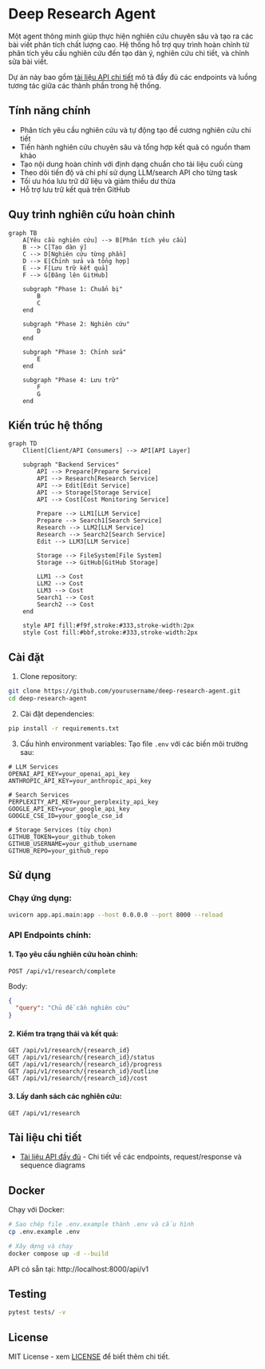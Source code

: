 # Deep Research Agent

Một agent thông minh giúp thực hiện nghiên cứu chuyên sâu và tạo ra các bài viết phân tích chất lượng cao. Hệ thống hỗ trợ quy trình hoàn chỉnh từ phân tích yêu cầu nghiên cứu đến tạo dàn ý, nghiên cứu chi tiết, và chỉnh sửa bài viết.

Dự án này bao gồm [tài liệu API chi tiết](docs/api.md) mô tả đầy đủ các endpoints và luồng tương tác giữa các thành phần trong hệ thống.

## Tính năng chính

- Phân tích yêu cầu nghiên cứu và tự động tạo đề cương nghiên cứu chi tiết
- Tiến hành nghiên cứu chuyên sâu và tổng hợp kết quả có nguồn tham khảo
- Tạo nội dung hoàn chỉnh với định dạng chuẩn cho tài liệu cuối cùng
- Theo dõi tiến độ và chi phí sử dụng LLM/search API cho từng task
- Tối ưu hóa lưu trữ dữ liệu và giảm thiểu dư thừa
- Hỗ trợ lưu trữ kết quả trên GitHub

## Quy trình nghiên cứu hoàn chỉnh

```mermaid
graph TB
    A[Yêu cầu nghiên cứu] --> B[Phân tích yêu cầu]
    B --> C[Tạo dàn ý]
    C --> D[Nghiên cứu từng phần]
    D --> E[Chỉnh sửa và tổng hợp]
    E --> F[Lưu trữ kết quả]
    F --> G[Đăng lên GitHub]
    
    subgraph "Phase 1: Chuẩn bị"
        B
        C
    end
    
    subgraph "Phase 2: Nghiên cứu"
        D
    end
    
    subgraph "Phase 3: Chỉnh sửa"
        E
    end
    
    subgraph "Phase 4: Lưu trữ"
        F
        G
    end
```

## Kiến trúc hệ thống

```mermaid
graph TD
    Client[Client/API Consumers] --> API[API Layer]
    
    subgraph "Backend Services"
        API --> Prepare[Prepare Service]
        API --> Research[Research Service]
        API --> Edit[Edit Service]
        API --> Storage[Storage Service]
        API --> Cost[Cost Monitoring Service]
        
        Prepare --> LLM1[LLM Service]
        Prepare --> Search1[Search Service]
        Research --> LLM2[LLM Service]
        Research --> Search2[Search Service]
        Edit --> LLM3[LLM Service]
        
        Storage --> FileSystem[File System]
        Storage --> GitHub[GitHub Storage]
        
        LLM1 --> Cost
        LLM2 --> Cost
        LLM3 --> Cost
        Search1 --> Cost
        Search2 --> Cost
    end
    
    style API fill:#f9f,stroke:#333,stroke-width:2px
    style Cost fill:#bbf,stroke:#333,stroke-width:2px
```

## Cài đặt

1. Clone repository:
```bash
git clone https://github.com/yourusername/deep-research-agent.git
cd deep-research-agent
```

2. Cài đặt dependencies:
```bash
pip install -r requirements.txt
```

3. Cấu hình environment variables:
Tạo file `.env` với các biến môi trường sau:
```
# LLM Services
OPENAI_API_KEY=your_openai_api_key
ANTHROPIC_API_KEY=your_anthropic_api_key

# Search Services
PERPLEXITY_API_KEY=your_perplexity_api_key
GOOGLE_API_KEY=your_google_api_key
GOOGLE_CSE_ID=your_google_cse_id

# Storage Services (tùy chọn)
GITHUB_TOKEN=your_github_token
GITHUB_USERNAME=your_github_username
GITHUB_REPO=your_github_repo
```

## Sử dụng

### Chạy ứng dụng:
```bash
uvicorn app.api.main:app --host 0.0.0.0 --port 8000 --reload
```

### API Endpoints chính:

#### 1. Tạo yêu cầu nghiên cứu hoàn chỉnh:
```
POST /api/v1/research/complete
```
Body:
```json
{
  "query": "Chủ đề cần nghiên cứu"
}
```

#### 2. Kiểm tra trạng thái và kết quả:
```
GET /api/v1/research/{research_id}
GET /api/v1/research/{research_id}/status
GET /api/v1/research/{research_id}/progress
GET /api/v1/research/{research_id}/outline
GET /api/v1/research/{research_id}/cost
```

#### 3. Lấy danh sách các nghiên cứu:
```
GET /api/v1/research
```

## Tài liệu chi tiết

- [Tài liệu API đầy đủ](docs/api.md) - Chi tiết về các endpoints, request/response và sequence diagrams

## Docker

Chạy với Docker:
```bash
# Sao chép file .env.example thành .env và cấu hình
cp .env.example .env

# Xây dựng và chạy
docker compose up -d --build
```

API có sẵn tại: http://localhost:8000/api/v1

## Testing

```bash
pytest tests/ -v
```

## License

MIT License - xem [LICENSE](LICENSE) để biết thêm chi tiết.

